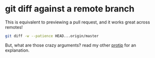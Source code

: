 # git diff against a remote branch

This is equivalent to previewing a pull request, and it works great across remotes!

```bash
git diff -w --patience HEAD...origin/master
```

But, what are those crazy arguments? read my other [protip](../2015-04-21-an-actually-helpful-git-diff-of-your-uncommitted-changes) for an explanation.